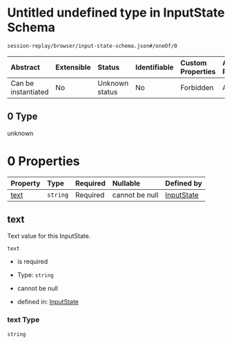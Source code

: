 # Untitled undefined type in InputState Schema

```txt
session-replay/browser/input-state-schema.json#/oneOf/0
```



| Abstract            | Extensible | Status         | Identifiable | Custom Properties | Additional Properties | Access Restrictions | Defined In                                                                                                |
| :------------------ | :--------- | :------------- | :----------- | :---------------- | :-------------------- | :------------------ | :-------------------------------------------------------------------------------------------------------- |
| Can be instantiated | No         | Unknown status | No           | Forbidden         | Allowed               | none                | [input-state-schema.json\*](../out/session-replay/browser/input-state-schema.json "open original schema") |

## 0 Type

unknown

# 0 Properties

| Property      | Type     | Required | Nullable       | Defined by                                                                                                                            |
| :------------ | :------- | :------- | :------------- | :------------------------------------------------------------------------------------------------------------------------------------ |
| [text](#text) | `string` | Required | cannot be null | [InputState](input-state-schema-oneof-0-properties-text.md "session-replay/browser/input-state-schema.json#/oneOf/0/properties/text") |

## text

Text value for this InputState.

`text`

* is required

* Type: `string`

* cannot be null

* defined in: [InputState](input-state-schema-oneof-0-properties-text.md "session-replay/browser/input-state-schema.json#/oneOf/0/properties/text")

### text Type

`string`
